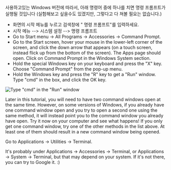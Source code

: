 <!--sec data-title="Opening: Windows" data-id="windows_prompt" data-collapse=true ces-->

사용하고있는 Windows 버전에 따라서, 아래 명령어 중에 하나를 치면 명령 프롬프트가 실행될 것입니다 (실험해보고 싶을수도 있겠지만, 그렇다고 다 쳐볼 필요는 없습니다.)

- 화면의 시작 메뉴를 누르고 검색창에 " 명령 프롬프트"를 입력하세요. 
- 시작 메뉴 --> 시스템 설정 --> 명령 프롬프트 
- Go to Start menu → All Programs → Accessories → Command Prompt.
- Go to the Start screen, hover your mouse in the lower-left corner of the screen, and click the down arrow that appears (on a touch screen, instead flick up from the bottom of the screen). The Apps page should open. Click on Command Prompt in the Windows System section.
- Hold the special Windows key on your keyboard and press the "X" key. Choose "Command Prompt" from the pop-up menu.
- Hold the Windows key and press the "R" key to get a "Run" window. Type "cmd" in the box, and click the OK key.

![Type "cmd" in the "Run" window](../python_installation/images/windows-plus-r.png)

Later in this tutorial, you will need to have two command windows open at the same time. However, on some versions of Windows, if you already have one command window open and you try to open a second one using the same method, it will instead point you to the command window you already have open. Try it now on your computer and see what happens! If you only get one command window, try one of the other methods in the list above. At least one of them should result in a new command window being opened.

<!--endsec-->

<!--sec data-title="Opening: OS X" data-id="OSX_prompt" data-collapse=true ces-->

Go to Applications → Utilities → Terminal.

<!--endsec-->

<!--sec data-title="Opening: Linux" data-id="linux_prompt" data-collapse=true ces-->

It's probably under Applications → Accessories → Terminal, or Applications → System → Terminal, but that may depend on your system. If it's not there, you can try to Google it. :)

<!--endsec-->